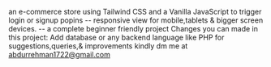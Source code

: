 an e-commerce store using Tailwind CSS and a Vanilla JavaScript to trigger login or signup popins
-- responsive view for mobile,tablets & bigger screen devices.
-- a complete beginner friendly project
Changes you can made in this project:
Add database or any backend language like PHP
for suggestions,queries,& improvements kindly dm me at abdurrehman1722@gmail.com
